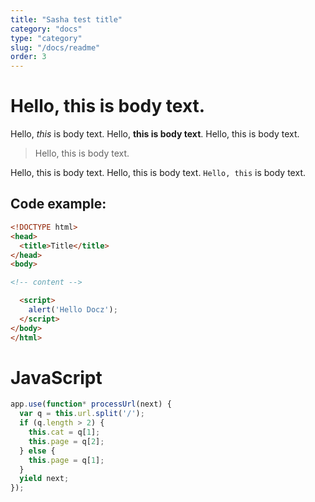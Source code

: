 ```yaml
---
title: "Sasha test title"
category: "docs"
type: "category"
slug: "/docs/readme"
order: 3
---
```


# Hello, this is body text.

Hello, _this_ is body text. Hello, **this is body text**. Hello, this is body text.

> Hello, this is body text.

Hello, this is body text. Hello, this is body text. `Hello, this` is body text.

## Code example:

```html
<!DOCTYPE html>
<head>
  <title>Title</title>
</head>
<body>

<!-- content -->

  <script>
    alert('Hello Docz');
  </script>
</body>
</html>
```

# JavaScript

```javascript
app.use(function* processUrl(next) {
  var q = this.url.split('/');
  if (q.length > 2) {
    this.cat = q[1];
    this.page = q[2];
  } else {
    this.page = q[1];
  }
  yield next;
});
```
